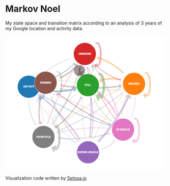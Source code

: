 # Markov Noel

My state space and transition matrix according to an analysis of 3 years of my
Google location and activity data.

![](demo.png)

Visualization code written by [Setosa.io](http://setosa.io)
